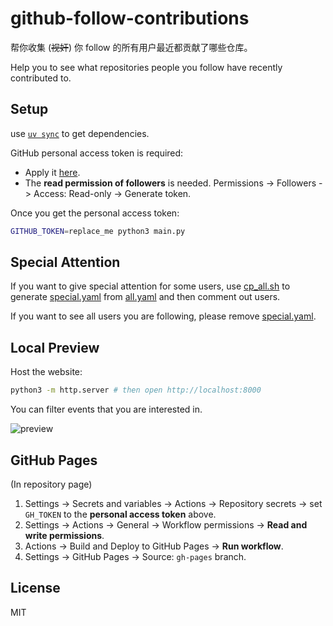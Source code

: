# github-follow-contributions

帮你收集 (~~视奸~~) 你 follow 的所有用户最近都贡献了哪些仓库。

Help you to see what repositories people you follow have recently contributed to.

## Setup

use [`uv sync`](https://docs.astral.sh/uv/getting-started/features/#projects) to get dependencies.

GitHub personal access token is required:

- Apply it [here](https://github.com/settings/personal-access-tokens).
- The **read permission of followers** is needed. Permissions -> Followers -> Access: Read-only -> Generate token.

Once you get the personal access token:

```bash
GITHUB_TOKEN=replace_me python3 main.py
```

## Special Attention

If you want to give special attention for some users, use [cp_all.sh](cp_all.sh) to generate [special.yaml](special.yaml) from [all.yaml](all.yaml) and then comment out users.

If you want to see all users you are following, please remove [special.yaml](special.yaml).

## Local Preview

Host the website:

```bash
python3 -m http.server # then open http://localhost:8000
```

You can filter events that you are interested in.

![preview](https://github.com/user-attachments/assets/5c0b04b0-144c-4987-9470-57c8f1f7345c)

## GitHub Pages

(In repository page)

1. Settings -> Secrets and variables -> Actions -> Repository secrets -> set `GH_TOKEN` to the **personal access token** above.
2. Settings -> Actions -> General -> Workflow permissions -> **Read and write permissions**.
3. Actions -> Build and Deploy to GitHub Pages -> **Run workflow**.
4. Settings -> GitHub Pages -> Source: `gh-pages` branch.

## License

MIT
